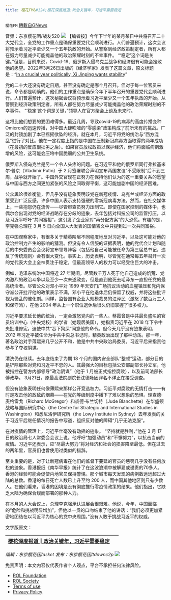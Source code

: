 ```yaml
---
title: 樱花FM&#124;樱花深度报道:政治关键年，习近平需要稳定
---
```

`樱花FM` [轉載自GNews](https://gnews.org/zh-hans/2262746/)

音频：东京樱花团/战友520
![](https://assets.gnews.org/wp-content/uploads/2022/03/image-3952.png)
【编者按】今年下半年的某月某日中共将召开二十大党代会，全党的工作重点是确保重要党代会顺利进行。人们普遍预计，这次会议将预示着习近平至少又一个五年执政的开始。从警察到经济政策制定者，所有人都在努力尽量减少可能掩盖他的政治荣耀时刻的不幸事件。 “‘稳定’这个词是关键。”但是，目前来说，Covid-19、俄罗斯入侵乌克兰战争和经济很有可能会挫败他的愿望。2022年3月26日出版的《经济学家》发表了这篇文章，原文标题是：“[In a crucial year politically, Xi Jinping wants stability](https://www.economist.com/china/2022/03/26/in-a-crucial-year-politically-xi-jinping-wants-stability)”

党的二十大还没有确定日期，甚至没有确定是哪个月召开。但对于每一位官员来说，命令都是明确的。他们的工作重点是确保今年下半年召开的重要党代会顺利进行。人们普遍预计，这次秘密会议将预示着习近平至少又一个五年执政的开始。从警察到经济政策制定者，所有人都在努力尽量减少可能掩盖他的政治荣耀时刻的不幸事件。 “‘稳定’这个词是关键，”领导人在官方聚会上谈及未来时。

这将比他们想要的要困难得多。最近几周，导致covid-19的病毒的高度传播变种Omicron的迅速传播，对中国大肆吹嘘的“零感染”政策构成了前所未有的挑战。广泛的封锁加剧了本已摇摇欲坠的经济。就在本月，习近平将党的统治与“西方混乱”进行了对比。他在一定程度上指的是中国在压制新冠病毒方面取得的两年成功（在最初的反应很拙劣之后）。如果官员放​​松政策以保护经济，他们将面临病例激增的风险，这可能会压垮中国脆弱的公共卫生系统。

俄罗斯入侵乌克兰是另一个令人头疼的问题。在习近平和他的俄罗斯同行弗拉基米尔·普京（Vladimir Putin）于 2 月签署联合声明宣布两国友谊“不受限制”后不到三周，战争就开始了。中国外交官现在正努力在保持他们认为的这一重要关系的愿望与中国与西方之间更加紧张的风险之间取得平衡，这可能加剧中国的经济困难。

公众舆论很难衡量，但几乎没有迹象表明该党在新冠疫情、乌克兰或经济方面的政策受到广泛反感。许多中国人表示支持强硬的零新冠病毒方法。然而，在社交媒体上，一些抱怨仍在流传——尽管审查员努力压制它。即使在国家控制的媒体中，也偶尔会出现对党的经济战略存在分歧的迹象，去年包括对科技公司的监管打压，以及习近平呼吁“共同富裕”，这引发了企业家对“再分配方案”的大恐慌。有趣的是，李克强总理在 3 月 5 日向全国人大发表的国情咨文中只提到过一次共同富裕。

在中国观察家中，有很多关于精英阶层不同程度地反对习近平，以及这可能对他的政治控制力产生的影响的猜测。但没有令人信服的证据表明，他的党代会计划和随后的中央委员会会议将宣布领导阵容（包括他自己可能被任命为第三届总书记，违反了传统规则）会有很大变化。事实上，历史表明，尽管党在通常每五年召开一次的党代表大会上全神贯注于稳定，但最高领导人的权力可以经受住巨大的冲击。

例如，毛泽东统治中国将近 27 年期间，尽管数千万人死于他自己造成的饥荒、党内激烈的政治斗争以及至少一次未遂政变，但是直到他死去毛泽东一直担任党的最高统治者。尽管公众对邓小平对 1989 年天安门广场抗议活动的血腥镇压和党内保守派公开批评他的政策表示不满，邓小平在他退休后仍保留了权威，并将这些批评视为骚乱的催化剂。同样，监督国有企业大规模裁员的江泽民（激怒了数百万工人和保守派），在他 2004 年从上一个职位退休后很久仍旧掌握了很多权力。

习近平要求延长他的统治，一定会激怒党内的一些人。蔡霞曾是中共最负盛名的官员培训中心（中央党校）的学者（她现居美国），她指责习近平在 2018 年下令中央批准修宪，迫使中共“吞下狗屎”同意他的命令。但今天几乎没有迹象表明，2012 年习近平被任命为中共中央总书记时，精英政治出现了那种动荡。那一年，著名政治对手薄熙来几乎公开不和，他是中共中央政治局委员。习近平后来指责他参与了夺权阴谋。

清洗仍在继续。去年底结束了为期 18 个月的国内安全部队“整顿”运动，部分目的是铲除那些对党和习近平不忠的人。其最强大的目标包括公安部副部长孙立军，他被指控在警方内部领导“政治阴谋”（他于 1 月被正式指控腐败），以及前司法部长傅政华。 3月21日，原最高法院副院长沈德咏因罪名不详正在接受调查。

但没有迹象表明任何像薄熙来那样公开竞选权力。习近平对腐败的无情打击——有时是攻击他的政敌的烟幕——在党的等级制度中播下了难以想象的恐惧。理查德·麦格雷戈（Richard McGregor）和裘德·布兰切特（Jude Blanchette）在华盛顿战略与国际研究中心（the Centre for Strategic and International Studies in Washington）和悉尼洛伊研究所（the Lowy Institute in Sydney）去年发表的关于习近平后继任情况的报告中写道，组织反对他的障碍“几乎无法克服”。

在对疫情的管理上，习近平丝毫没有动摇的迹象。 “坚持就是胜利，”他在 3 月 17 日的政治局七人常委会会议上说。他呼吁“加强动员”和“不懈努力”，以抗击当前的疫情。习近平还表示，应“尽最大努力”将对经济和社会的损害降至最低。但在过去的两年里，官员们也曾使用过类似的措辞。

至关重要的是，对于让新冠病毒在他们的监督下蔓延的官员的惩罚几乎没有任何放松的迹象。香港报纸《南华早报》统计了在这波浪潮中被解雇或谴责的70多人。香港的经验可能会促使内地官员保持警惕。那个城市每天发现的病例数远远超过大陆的总数。香港的每日死亡人数已上升至约 200 人，而中国其他地区则只有少数人。在他们看来，香港的困境是没有彻底推行零疫情政策的结果。他们指出，它缺乏大陆为确保合规而部署的那种人力。

在本月的人大会议上，总理李克强承认进展会很艰难。他说，今年，中国面临的“危险和挑战明显增加”。但他以一贯的口吻结束了他的讲话：“我们必须更加紧密地团结在以习近平为核心的党中央周围。”没有人敢于挑战习近平的权威。

文字版原文：


| [樱花深度报道┃政治关键年，习近平需要稳定](https://gnews.org/zh-hans/2232560/) |   |
| --- | --- |


*编辑：东京樱花团/asket
发布：东京樱花团/tdownc2p*
![](https://assets.gnews.org/wp-content/uploads/2022/03/%E4%BA%8C%E7%BB%B4%E7%A0%81-6.jpg)
 

免责声明：本文内容仅代表作者个人观点，平台不承担任何法律风险。

- [ROL Foundation](https://rolfoundation.org/)
- [ROL Society](https://rolsociety.org/)
- [Terms of use](https://gnews.org/terms-of-use-3/)
- [Privacy Policy](https://gnews.org/privacy-policy/)
